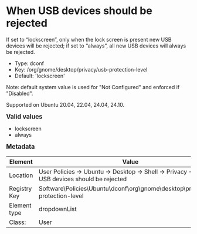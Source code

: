 # When USB devices should be rejected

If set to “lockscreen”, only when the lock screen is present new USB devices will be rejected; if set to “always”, all new USB devices will always be rejected.

- Type: dconf
- Key: /org/gnome/desktop/privacy/usb-protection-level
- Default: 'lockscreen'

Note: default system value is used for "Not Configured" and enforced if "Disabled".

Supported on Ubuntu 20.04, 22.04, 24.04, 24.10.

<span style="font-size: larger;">**Valid values**</span>

* lockscreen
* always


<span style="font-size: larger;">**Metadata**</span>

| Element      | Value            |
| ---          | ---              |
| Location     | User Policies -> Ubuntu -> Desktop -> Shell -> Privacy -> When USB devices should be rejected    |
| Registry Key | Software\Policies\Ubuntu\dconf\org\gnome\desktop\privacy\usb-protection-level         |
| Element type | dropdownList |
| Class:       | User       |

